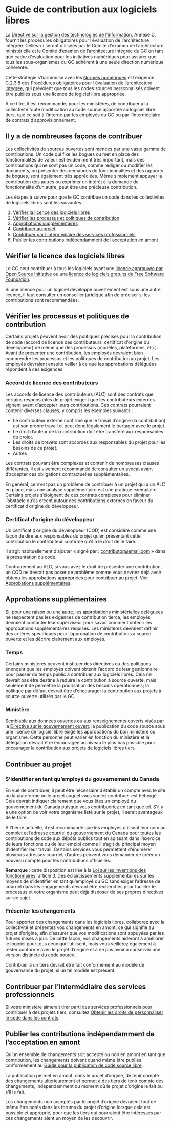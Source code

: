 # Guide de contribution aux logiciels libres

La [Directive sur la gestion des technologies de l’information](https://www.tbs-sct.gc.ca/pol/doc-fra.aspx?id=15249&section=procedure&p=C#appC), Annexe C, fournit les procédures obligatoires pour l’évaluation de l’architecture intégrée. Celles-ci seront utilisées par le Comité d’examen de l’architecture ministérielle et le Comité d’examen de l’architecture intégrée du GC en tant que cadre d’évaluation pour les initiatives numériques pour assurer que tous les sous-organismes du GC adhèrent à une seule direction numérique cohérente.

Cette stratégie s’harmonise avec les [Normes numériques](https://www.canada.ca/fr/gouvernement/systeme/gouvernement-numerique/normes-numeriques-gouvernement-canada.html) et l’exigence C.2.3.8 des [Procédures obligatoires pour l’évaluation de l’architecture intégrée](https://www.tbs-sct.gc.ca/pol/doc-fra.aspx?id=15249#claC.2.3.8), qui prévoient que tous les codes sources personnalisés doivent être publiés sous une licence de logiciel libre appropriée.

À ce titre, il est recommandé, pour les ministères, de contribuer à la collectivité toute modification au code source apportée au logiciel libre tiers, que ce soit à l’interne par les employés du GC ou par l’intermédiaire de contrats d’approvisionnement.

## Il y a de nombreuses façons de contribuer

Les collectivités de sources ouvertes sont menées par une vaste gamme de contributions. Un code qui fixe les bogues ou met en place des fonctionnalités de valeur est évidemment très important, mais des contributions qui ne sont pas un code, comme rédiger ou modifier les documents, ou présenter des demandes de fonctionnalités et des rapports de bogues, sont également très appréciées. Même simplement appuyer la contribution des autres ou exprimer un intérêt à la demande de fonctionnalité d’un autre, peut être une précieuse contribution.

Les étapes à suivre pour que le GC contribue un code dans les collectivités de logiciels libres sont les suivantes :

1. [Vérifier la licence des logiciels libres](#vérifier-la-licence-des-logiciels-libres)
2. [Vérifier les processus et politiques de contribution](#vérifier-les-processus-et-politiques-de-contribution)
3. [Approbations supplémentaires](#approbations-supplémentaires)
4. [Contribuer au projet](#contribuer-au-projet)
5. [Contribuer par l’intermédiaire des services professionnels](#contribuer-par-l’intermédiaire-des-services-professionnels)
6. [Publier les contributions indépendamment de l’acceptation en amont](#publier-les-contributions-indépendamment-de-l’acceptation-en-amont)

## Vérifier la licence des logiciels libres

Le GC peut contribuer à tous les logiciels ayant une [licence approuvée par Open Source Initiative](https://opensource.org/licenses) ou une [licence de logiciels gratuits de Free Software Foundation](https://www.gnu.org/licenses/license-list.html).

Si une licence pour un logiciel développé ouvertement est sous une autre licence, il faut consulter un conseiller juridique afin de préciser si les contributions sont recommandées.

## Vérifier les processus et politiques de contribution

Certains projets peuvent avoir des politiques précises pour la contribution de code (accord de licence des contributeurs, certificat d’origine du développeur) de même que des processus (modèles, plateformes, etc.). Avant de présenter une contribution, les employés devraient bien comprendre les processus et les politiques de contribution au projet. Les employés devraient ensuite veiller à ce que les approbations déléguées répondent à ces exigences.

### Accord de licence des contributeurs

Les accords de licence des contributeurs (ALC) sont des contrats que certains responsables de projet exigent que les contributeurs externes signent avant d’accepter leurs contributions. Ces contrats pourraient contenir diverses clauses, y compris les exemples suivants :

* Le contributeur externe confirme que le travail d’origine (la contribution) est son propre travail et peut donc légalement le partager avec le projet.
* Le droit d’auteur de la contribution doit être transféré aux responsables du projet.
* Les droits de brevets sont accordés aux responsables du projet pour les besoins de ce projet.
* Autres

Les contrats pouvant être complexes et contenir de nombreuses clauses différentes, il est vivement recommandé de consulter un avocat avant d’accepter ces obligations contractuelles supplémentaires.

En général, ce n’est pas un problème de contribuer à un projet qui a un ALC en place, mais une analyse supplémentaire est une pratique exemplaire. Certains projets s’éloignent de ces contrats complexes pour éliminer l’obstacle qu’ils créent autour des contributions externes en faveur du certificat d’origine du développeur.

### Certificat d’origine du développeur

Un certificat d’origine du développeur (COD) est considéré comme une façon de dire aux responsables du projet qu’en présentant cette contribution le contributeur confirme qu’il a le droit de le faire.

Il s’agit habituellement d’ajouter « signé par : contributor@email.com » dans la présentation du code.

Contrairement au ALC, si vous avez le droit de présenter une contribution, un COD ne devrait pas poser de problème comme vous devriez déjà avoir obtenu les approbations appropriées pour contribuer au projet. Voir [Approbations supplémentaires](#approbations-supplémentaires).

## Approbations supplémentaires

Si, pour une raison ou une autre, les approbations ministérielles déléguées ne respectent pas les exigences de contribution tierce, les employés devraient contacter leur superviseur pour savoir comment obtenir les approbations supplémentaires requises. Les ministères devraient définir des critères spécifiques pour l’approbation de contributions à source ouverte et les décrire clairement aux employés.

### Temps

Certains ministères peuvent instituer des directives ou des politiques énonçant que les employés doivent obtenir l’accord de leur gestionnaire pour passer du temps public à contribuer aux logiciels libres. Cela ne devrait pas être destiné à réduire la contribution à source ouverte, mais seulement de permettre la priorisation des besoins opérationnels; la politique par défaut devrait être d’encourager la contribution aux projets à source ouverte utilisés par le GC.

### Ministère

Semblable aux données ouvertes ou aux renseignements ouverts visés par la [Directive sur le gouvernement ouvert](https://www.tbs-sct.gc.ca/pol/doc-fra.aspx?id=28108), la publication du code source sous une licence de logiciel libre exige les approbations du bon ministère ou organisme.
Cette personne peut varier en fonction du ministère et la délégation devrait être encouragée au niveau le plus bas possible pour encourager la contribution aux projets de logiciels libres tiers.

## Contribuer au projet

### S’identifier en tant qu’employé du gouvernement du Canada

En vue de contribuer, il peut être nécessaire d’établir un compte avec le site ou la plateforme où le projet auquel vous voulez contribuer est hébergé. Cela devrait indiquer clairement que vous êtes un employé du gouvernement du Canada puisque vous contribueriez en tant que tel. S’il y a une option de voir votre organisme listé sur le projet, il serait avantageux de le faire.

À l’heure actuelle, il est recommandé que les employés utilisent leur nom au complet et l’adresse courriel du gouvernement du Canada pour toutes les contributions de code aux dépôts publics tout en agissant dans l’exercice de leurs fonctions ou de leur emploi comme il s’agit du principal moyen d’identifier leur travail. Certains services vous permettent d’énumérer plusieurs adresses courriel, d’autres peuvent vous demander de créer un nouveau compte pour les contributions officielles.

**Remarque** : cette disposition est liée à la [Loi sur les inventions des fonctionnaires](https://laws-lois.justice.gc.ca/fra/lois/P-32/TexteComplet.html#h-3), article 3. Des éclaircissements supplémentaires sur les moyens de s’identifier en tant qu’employé du GC sans exiger l’adresse de courriel dans les engagements devront être recherchés pour faciliter le processus et votre organisme peut déjà disposer de ses propres directives sur ce sujet.

### Présenter les changements

Pour apporter des changements dans les logiciels libres, collaborez avec la collectivité et présentez vos changements en amont, ce qui signifie au projet d’origine, afin d’assurer que vos modifications sont appuyées par les futures mises à jour. De cette façon, vos changements aideront à améliorer le logiciel pour tous ceux qui l’utilisent, mais vous veillerez également à rester conforme avec le projet d’origine et à ne pas avoir à conserver une version distincte du code source.

Contribuer à un tiers devrait être fait conformément au modèle de gouvernance du projet, si un tel modèle est présent.

## Contribuer par l’intermédiaire des services professionnels

Si votre ministère aimerait tirer parti des services professionnels pour contribuer à des projets tiers, consultez [Obtenir les droits de personnaliser le code dans les contrats](publication-code-source-ouvert.md#obtenir-les-droits-de-personnaliser-le-code-dans-les-contrats).

## Publier les contributions indépendamment de l’acceptation en amont

Qu’un ensemble de changements soit accepté ou non en amont en tant que contribution, les changements doivent quand même être publiés conformément au [Guide pour la publication de code source libre](publication-code-source-ouvert.md).

La publication permet en amont, dans le projet d’origine, de tenir compte des changements ultérieurement et permet à des tiers de tenir compte des changements, indépendamment du moment où le projet d’origine le fait ou s’il le fait.

Les changements non acceptés par le projet d’origine devraient tout de même être notés dans les forums du projet d’origine lorsque cela est possible et approprié, pour que les tiers qui pourraient être intéressés par ces changements aient un moyen de les découvrir.

